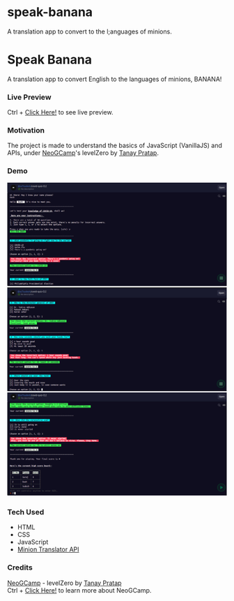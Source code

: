 # speak-banana
A translation app to convert to the l;anguages of minions.


# Speak Banana
A translation app to convert English to the languages of minions, BANANA!

### Live Preview
Ctrl + [Click Here!](https://dash-speak-banana.netlify.app/) to see live preview.

### Motivation
The project is made to understand the basics of JavaScript (VanillaJS) and APIs, under [NeoGCamp](https://neog.camp/)'s levelZero by [Tanay Pratap](https://tanaypratap.com/).

### Demo
![Demo 1 pic](https://github.com/thesudeshdas/covid-19-quiz/blob/master/demo/demo1.png)
![Demo 2 pic](https://github.com/thesudeshdas/covid-19-quiz/blob/master/demo/demo2.png)
![Demo 3 pic](https://github.com/thesudeshdas/covid-19-quiz/blob/master/demo/demo3.png)

### Tech Used
* HTML
* CSS
* JavaScript
* [Minion Translator API](https://funtranslations.com/api/minion)

### Credits
[NeoGCamp](https://neog.camp/) - levelZero by [Tanay Pratap](https://tanaypratap.com/) <br>
Ctrl + [Click Here!](https://neog.camp/) to learn more about NeoGCamp.
